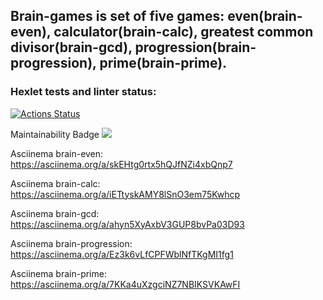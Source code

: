## Brain-games is set of five games: even(brain-even), calculator(brain-calc), greatest common divisor(brain-gcd), progression(brain-progression), prime(brain-prime).

### Hexlet tests and linter status:
[![Actions Status](https://github.com/kristek1104/frontend-project-44/workflows/hexlet-check/badge.svg)](https://github.com/kristek1104/frontend-project-44/actions)

Maintainability Badge
<a href="https://codeclimate.com/github/kristek1104/frontend-project-44/maintainability"><img src="https://api.codeclimate.com/v1/badges/80bc082495b05de544aa/maintainability" /></a>

Asciinema brain-even:
https://asciinema.org/a/skEHtg0rtx5hQJfNZi4xbQnp7

Asciinema brain-calc:
https://asciinema.org/a/iETtyskAMY8lSnO3em75Kwhcp

Asciinema brain-gcd:
https://asciinema.org/a/ahyn5XyAxbV3GUP8bvPa03D93

Asciinema brain-progression:
https://asciinema.org/a/Ez3k6vLfCPFWblNfTKgMI1fg1

Asciinema brain-prime:
https://asciinema.org/a/7KKa4uXzgciNZ7NBIKSVKAwFI
